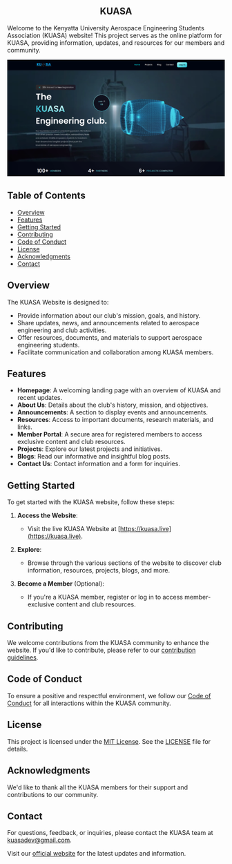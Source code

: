 <h2 align="center">
KUASA
</h2>

Welcome to the Kenyatta University Aerospace Engineering Students Association (KUASA) website! This project serves as the online platform for KUASA, providing information, updates, and resources for our members and community.
</br>

![KUASA Homepage](/src/assets/homepage.png)

## Table of Contents

- [Overview](#overview)
- [Features](#features)
- [Getting Started](#getting-started)
- [Contributing](#contributing)
- [Code of Conduct](#code-of-conduct)
- [License](#license)
- [Acknowledgments](#acknowledgments)
- [Contact](#contact)

## Overview

The KUASA Website is designed to:

- Provide information about our club's mission, goals, and history.
- Share updates, news, and announcements related to aerospace engineering and club activities.
- Offer resources, documents, and materials to support aerospace engineering students.
- Facilitate communication and collaboration among KUASA members.

## Features

- **Homepage**: A welcoming landing page with an overview of KUASA and recent updates.
- **About Us**: Details about the club's history, mission, and objectives.
- **Announcements**: A section to display events and announcements.
- **Resources**: Access to important documents, research materials, and links.
- **Member Portal**: A secure area for registered members to access exclusive content and club resources.
- **Projects**: Explore our latest projects and initiatives.
- **Blogs**: Read our informative and insightful blog posts.
- **Contact Us**: Contact information and a form for inquiries.

## Getting Started

To get started with the KUASA website, follow these steps:

1. **Access the Website**:

   - Visit the live KUASA Website at [https://kuasa.live](https://kuasa.live).

2. **Explore**:

   - Browse through the various sections of the website to discover club information, resources, projects, blogs, and more.

3. **Become a Member** (Optional):
   - If you're a KUASA member, register or log in to access member-exclusive content and club resources.

## Contributing

We welcome contributions from the KUASA community to enhance the website. If you'd like to contribute, please refer to our [contribution guidelines](CONTRIBUTING.md).

## Code of Conduct

To ensure a positive and respectful environment, we follow our [Code of Conduct](CONTRIBUTING.md) for all interactions within the KUASA community.

## License

This project is licensed under the [MIT License](LICENSE). See the [LICENSE](LICENSE) file for details.

## Acknowledgments

We'd like to thank all the KUASA members for their support and contributions to our community.

## Contact

For questions, feedback, or inquiries, please contact the KUASA team at [kuasadev@gmail.com](mailto:kuasadev@gmail.com).

Visit our [official website](https://kuasa.live) for the latest updates and information.
